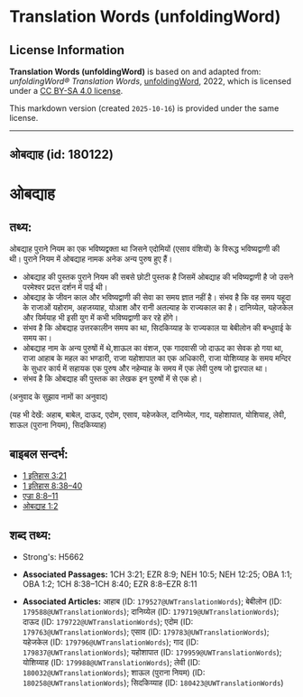 # Translation Words (unfoldingWord)

## License Information

**Translation Words (unfoldingWord)** is based on and adapted from: _unfoldingWord® Translation Words_, [unfoldingWord](https://unfoldingword.org/utw), 2022, which is licensed under a [CC BY-SA 4.0 license](https://creativecommons.org/licenses/by-sa/4.0/legalcode.en).

This markdown version (created `2025-10-16`) is provided under the same license.



--------------------------------

## ओबद्याह (id: 180122)

ओबद्याह
=======

तथ्य:
-----

ओबद्याह पुराने नियम का एक भविष्यद्वक्ता था जिसने एदोमियों (एसाव वंशियों) के विरूद्ध भविष्यद्वाणी की थी। पुराने नियम में ओबद्याह नामक अनेक अन्य पुरुष हुए हैं।

* ओबद्याह की पुस्तक पुराने नियम की सबसे छोटी पुस्तक है जिसमें ओबद्याह की भविष्यद्वाणी है जो उसने परमेश्वर प्रदत्त दर्शन में पाई थी।
* ओबद्याह के जीवन काल और भविष्यद्वाणी की सेवा का समय ज्ञात नहीं है। संभव है कि वह समय यहूदा के राजाओं यहोराम, अहजय्याह, योआश और रानी अतल्याह के राज्यकाल का है। दानिय्येल, यहेजकेल और यिर्मयाह भी इसी युग में कभी भविष्यद्वाणी कर रहे होंगे।
* संभव है कि ओबद्याह उत्तरकालीन समय का था, सिदकिय्याह के राज्यकाल या बेबीलोन की बन्धुवाई के समय का।
* ओबद्याह नाम के अन्य पुरुषों में थे,शाऊल का वंशज, एक गादवासी जो दाऊद का सेवक हो गया था, राजा आहाब के महल का भण्डारी, राजा यहोशापात का एक अधिकारी, राजा योशिय्याह के समय मन्दिर के सुधार कार्य में सहायक एक पुरुष और नहेम्याह के समय में एक लेवी पुरुष जो द्वारपाल था।
* संभव है कि ओबद्याह की पुस्तक का लेखक इन पुरुषों में से एक हो।

(अनुवाद के सुझाव नामों का अनुवाद)

(यह भी देखें: अहाब, बाबेल, दाऊद, एदोम, एसाव, यहेजकेल, दानिय्येल, गाद, यहोशापात, योशियाह, लेवी, शाऊल (पुराना नियम), सिदकिय्याह)

बाइबल सन्दर्भ:
--------------

* [1 इतिहास 3:21](https://ref.ly/1Chr0:0)
* [1 इतिहास 8:38–40](https://ref.ly/1Chr0:0)
* [एज्रा 8:8–11](https://ref.ly/Ezra8:8-Ezra8:11)
* [ओबद्याह 1:2](https://ref.ly/Obad1:2)

शब्द तथ्य:
----------

* Strong's: H5662

* **Associated Passages:** 1CH 3:21; EZR 8:9; NEH 10:5; NEH 12:25; OBA 1:1; OBA 1:2; 1CH 8:38–1CH 8:40; EZR 8:8–EZR 8:11
* **Associated Articles:** आहाब (ID: `179527@UWTranslationWords`); बेबीलोन (ID: `179588@UWTranslationWords`); दानिय्येल (ID: `179719@UWTranslationWords`); दाऊद (ID: `179722@UWTranslationWords`); एदोम (ID: `179763@UWTranslationWords`); एसाव (ID: `179783@UWTranslationWords`); यहेजकेल (ID: `179796@UWTranslationWords`); गाद (ID: `179837@UWTranslationWords`); यहोशापात (ID: `179959@UWTranslationWords`); योशिय्याह (ID: `179988@UWTranslationWords`); लेवी (ID: `180032@UWTranslationWords`); शाऊल (पुराना नियम) (ID: `180258@UWTranslationWords`); सिदकिय्याह (ID: `180423@UWTranslationWords`)

